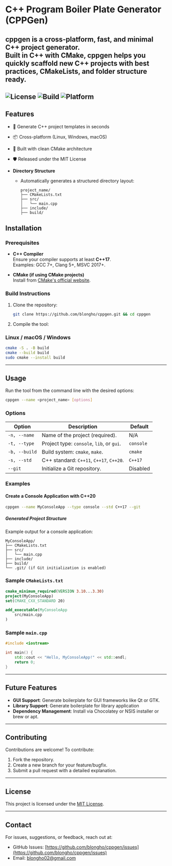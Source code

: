 # C++ Program Boiler Plate Generator (CPPGen)

**cppgen** is a cross-platform, fast, and minimal C++ project generator.  
Built in C++ with CMake, cppgen helps you quickly scaffold new C++ projects with best practices, CMakeLists, and folder structure ready.
---
![License](https://img.shields.io/github/license/blongho/cppgen)
![Build](https://img.shields.io/github/actions/workflow/status/blongho/cppgen/build.yml)
![Platform](https://img.shields.io/badge/platform-linux--windows--macos-blue)
---

## **Features**

- 🚀 Generate C++ project templates in seconds
- 📦 Cross-platform (Linux, Windows, macOS)
- 🔧 Built with clean CMake architecture
- 🛡️ Released under the MIT License

- **Directory Structure**
    - Automatically generates a structured directory layout:
      ```
      project_name/
      ├── CMakeLists.txt
      ├── src/
      │   └── main.cpp
      ├── include/
      ├── build/
      ```

## **Installation**

### Prerequisites
- **C++ Compiler**  
  Ensure your compiler supports at least **C++17**.  
  Examples: GCC 7+, Clang 5+, MSVC 2017+.

- **CMake (if using CMake projects)**  
  Install from [CMake's official website](https://cmake.org/download/).

### Build Instructions
1. Clone the repository:
   ```bash
   git clone https://github.com/blongho/cppgen.git && cd cppgen
   ```

2. Compile the tool:
### Linux / macOS / Windows
```bash
cmake -S . -B build
cmake --build build
sudo cmake --install build
```
---

## **Usage**

Run the tool from the command line with the desired options:

```bash
cppgen --name <project_name> [options]
```

### **Options**
| Option             | Description                                                        | Default        |
|--------------------|--------------------------------------------------------------------|----------------|
| `-n, --name`       | Name of the project (required).                                    | N/A            |
| `-t, --type`       | Project type: `console`, `lib`, or `gui`.                         | `console`      |
| `-b, --build`      | Build system: `cmake`, `make`.                                    | `cmake`        |
| `-s, --std`        | C++ standard: `C++11`, `C++17`, `C++20`.                          | `C++17`        |
| `--git`            | Initialize a Git repository.                                      | Disabled       |

### **Examples**

#### Create a Console Application with C++20
```bash
cppgen --name MyConsoleApp --type console --std C++17 --git
```

##### **Generated Project Structure**

Example output for a console application:

```plaintext
MyConsoleApp/
├── CMakeLists.txt
├── src/
│   └── main.cpp
├── include/
├── build/
└── .git/ (if Git initialization is enabled)
```

### **Sample `CMakeLists.txt`**
```cmake
cmake_minimum_required(VERSION 3.10...3.30)
project(MyConsoleApp)
set(CMAKE_CXX_STANDARD 20)

add_executable(MyConsoleApp
    src/main.cpp
)
```

### **Sample `main.cpp`**
```cpp
#include <iostream>

int main() {
    std::cout << "Hello, MyConsoleApp!" << std::endl;
    return 0;
}
```

---

## **Future Features**
- **GUI Support**: Generate boilerplate for GUI frameworks like Qt or GTK.
- **Library Support**: Generate boilerplate for library application
- **Dependency Management**: Install via Chocolatey or NSIS installer or brew or apt.


---

## **Contributing**

Contributions are welcome! To contribute:
1. Fork the repository.
2. Create a new branch for your feature/bugfix.
3. Submit a pull request with a detailed explanation.
---

## **License**

This project is licensed under the [MIT License](LICENSE).

---

## **Contact**

For issues, suggestions, or feedback, reach out at:
- GitHub Issues: [https://github.com/blongho/cppgen/issues](https://github.com/blongho/cppgen/issues)
- Email: blongho02@gmail.com